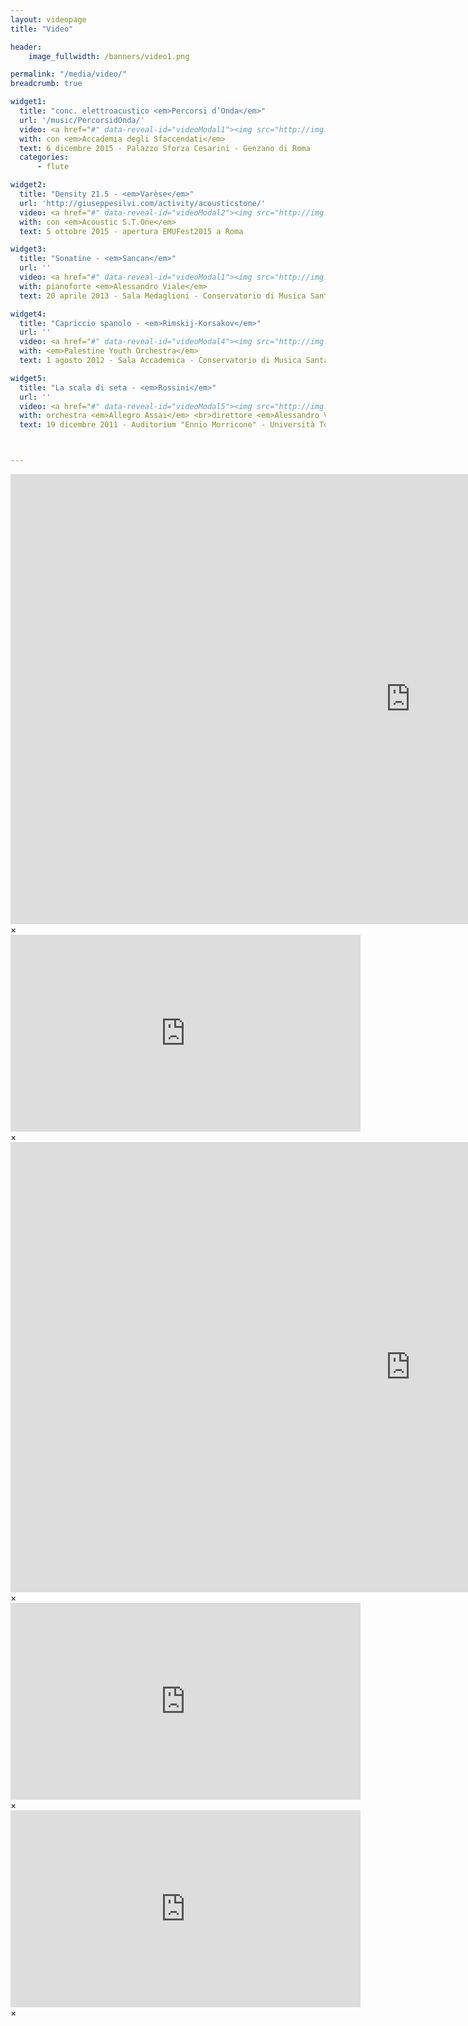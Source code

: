 ```yaml
---
layout: videopage
title: "Video"

header:
    image_fullwidth: /banners/video1.png

permalink: "/media/video/"
breadcrumb: true

widget1:
  title: "conc. elettroacustico <em>Percorsi d’Onda</em>"
  url: '/music/PercorsidOnda/'
  video: <a href="#" data-reveal-id="videoModal1"><img src="http://img.youtube.com/vi/XOAh-2_HdfY/sddefault.jpg" width="300" alt=""/></a>
  with: con <em>Accademia degli Sfaccendati</em>
  text: 6 dicembre 2015 - Palazzo Sforza Cesarini - Genzano di Roma
  categories:
      - flute

widget2:
  title: "Density 21.5 - <em>Varèse</em>"
  url: 'http://giuseppesilvi.com/activity/acousticstone/'
  video: <a href="#" data-reveal-id="videoModal2"><img src="http://img.youtube.com/vi/VL_2xnE9Gi4/sddefault.jpg" width="300" alt=""/></a>
  with: con <em>Acoustic S.T.One</em>
  text: 5 ottobre 2015 - apertura EMUFest2015 a Roma

widget3:
  title: "Sonatine - <em>Sancan</em>"
  url: ''
  video: <a href="#" data-reveal-id="videoModal1"><img src="http://img.youtube.com/vi/dc4zuPVUYOg/sddefault.jpg" width="300" alt=""/></a>
  with: pianoforte <em>Alessandro Viale</em>
  text: 20 aprile 2013 - Sala Medaglioni - Conservatorio di Musica Santa Cecilia di Roma

widget4:
  title: "Capriccio spanolo - <em>Rimskij-Korsakov</em>"
  url: ''
  video: <a href="#" data-reveal-id="videoModal4"><img src="http://img.youtube.com/vi/tUIz1hxftqg/sddefault.jpg" width="300" alt=""/></a>
  with: <em>Palestine Youth Orchestra</em>
  text: 1 agosto 2012 - Sala Accademica - Conservatorio di Musica Santa Cecilia di Roma

widget5:
  title: "La scala di seta - <em>Rossini</em>"
  url: ''
  video: <a href="#" data-reveal-id="videoModal5"><img src="http://img.youtube.com/vi/vkMC29BnK_k/sddefault.jpg" width="300" alt=""/></a>
  with: orchestra <em>Allegro Assai</em> <br>direttore <em>Alessandro Viale</em>
  text: 19 dicembre 2011 - Auditorium "Ennio Morricone" - Università Tor Vergata di Roma



---
```


<div id="videoModal1" class="reveal-modal large" data-reveal="">
  <div class="flex-video widescreen vimeo" style="display: block;">
    <iframe width="1280" height="720" src="https://www.youtube.com/embed/XOAh-2_HdfY" frameborder="0" allowfullscreen></iframe>
  </div>
  <a class="close-reveal-modal">&#215;</a>
</div>


<div id="videoModal2" class="reveal-modal large" data-reveal="">
  <div class="flex-video widescreen vimeo" style="display: block;">
    <iframe width="560" height="315" src="https://www.youtube.com/embed/VL_2xnE9Gi4" frameborder="0" allowfullscreen></iframe>
  </div>
  <a class="close-reveal-modal">&#215;</a>
</div>

<div id="videoModal3" class="reveal-modal large" data-reveal="">
  <div class="flex-video widescreen vimeo" style="display: block;">
    <iframe width="1280" height="720" src="https://www.youtube.com/embed/dc4zuPVUYOg" frameborder="0" allowfullscreen></iframe>
  </div>
  <a class="close-reveal-modal">&#215;</a>
</div>

<div id="videoModal4" class="reveal-modal large" data-reveal="">
  <div class="flex-video widescreen vimeo" style="display: block;">
    <iframe width="560" height="315" src="https://www.youtube.com/embed/tUIz1hxftqg?rel=0" frameborder="0" allowfullscreen></iframe>
  </div>
  <a class="close-reveal-modal">&#215;</a>
</div>

<div id="videoModal5" class="reveal-modal large" data-reveal="">
  <div class="flex-video widescreen vimeo" style="display: block;">
    <iframe width="560" height="315" src="https://www.youtube.com/embed/vkMC29BnK_k" frameborder="0" allowfullscreen></iframe>
  </div>
  <a class="close-reveal-modal">&#215;</a>
</div>
